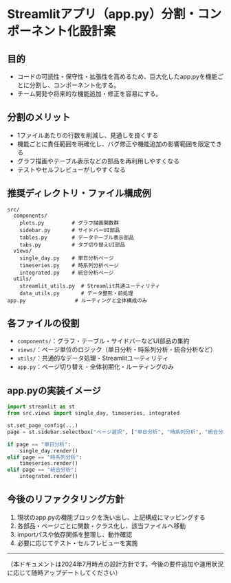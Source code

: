 # Streamlitアプリ（app.py）分割・コンポーネント化設計案

## 目的
- コードの可読性・保守性・拡張性を高めるため、巨大化したapp.pyを機能ごとに分割し、コンポーネント化する。
- チーム開発や将来的な機能追加・修正を容易にする。

## 分割のメリット
- 1ファイルあたりの行数を削減し、見通しを良くする
- 機能ごとに責任範囲を明確化し、バグ修正や機能追加の影響範囲を限定できる
- グラフ描画やテーブル表示などの部品を再利用しやすくなる
- テストやセルフレビューがしやすくなる

## 推奨ディレクトリ・ファイル構成例

```
src/
  components/
    plots.py         # グラフ描画関数群
    sidebar.py       # サイドバーUI部品
    tables.py        # データテーブル表示部品
    tabs.py          # タブ切り替えUI部品
  views/
    single_day.py    # 単日分析ページ
    timeseries.py    # 時系列分析ページ
    integrated.py    # 統合分析ページ
  utils/
    streamlit_utils.py  # Streamlit共通ユーティリティ
    data_utils.py       # データ整形・前処理
app.py                # ルーティングと全体構成のみ
```

## 各ファイルの役割
- `components/`：グラフ・テーブル・サイドバーなどUI部品の集約
- `views/`：ページ単位のロジック（単日分析・時系列分析・統合分析など）
- `utils/`：共通的なデータ処理・Streamlitユーティリティ
- `app.py`：ページ切り替え・全体初期化・ルーティングのみ

## app.pyの実装イメージ

```python
import streamlit as st
from src.views import single_day, timeseries, integrated

st.set_page_config(...)
page = st.sidebar.selectbox("ページ選択", ["単日分析", "時系列分析", "統合分析"])

if page == "単日分析":
    single_day.render()
elif page == "時系列分析":
    timeseries.render()
elif page == "統合分析":
    integrated.render()
```

## 今後のリファクタリング方針
1. 現状のapp.pyの機能ブロックを洗い出し、上記構成にマッピングする
2. 各部品・ページごとに関数・クラス化し、該当ファイルへ移動
3. importパスや依存関係を整理し、動作確認
4. 必要に応じてテスト・セルフレビューを実施

---

（本ドキュメントは2024年7月時点の設計方針です。今後の要件追加や運用状況に応じて随時アップデートしてください）